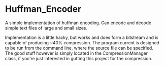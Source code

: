 # Huffman_Encoder
A simple implementation of huffman encoding. Can encode and decode simple text files of large and small sizes.

Implementation is a little hacky, but works and does form a bitstream and is capable of producing ~40% compression.
The program current is designed to be run from the command line, where the source file can be specified. 
The good stuff however is simply located in the CompressionManager class, if you're just interested in gutting this project for the compression.
